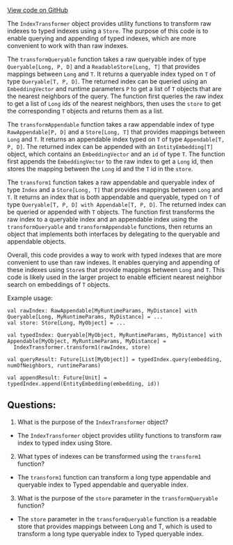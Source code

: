 [View code on GitHub](https://github.com/misbahsy/the-algorithm/ann/src/main/scala/com/twitter/ann/common/IndexTransformer.scala)

The `IndexTransformer` object provides utility functions to transform raw indexes to typed indexes using a `Store`. The purpose of this code is to enable querying and appending of typed indexes, which are more convenient to work with than raw indexes. 

The `transformQueryable` function takes a raw queryable index of type `Queryable[Long, P, D]` and a `ReadableStore[Long, T]` that provides mappings between `Long` and `T`. It returns a queryable index typed on `T` of type `Queryable[T, P, D]`. The returned index can be queried using an `EmbeddingVector` and runtime parameters `P` to get a list of `T` objects that are the nearest neighbors of the query. The function first queries the raw index to get a list of `Long` ids of the nearest neighbors, then uses the `store` to get the corresponding `T` objects and returns them as a list.

The `transformAppendable` function takes a raw appendable index of type `RawAppendable[P, D]` and a `Store[Long, T]` that provides mappings between `Long` and `T`. It returns an appendable index typed on `T` of type `Appendable[T, P, D]`. The returned index can be appended with an `EntityEmbedding[T]` object, which contains an `EmbeddingVector` and an `id` of type `T`. The function first appends the `EmbeddingVector` to the raw index to get a `Long` id, then stores the mapping between the `Long` id and the `T` id in the `store`.

The `transform1` function takes a raw appendable and queryable index of type `Index` and a `Store[Long, T]` that provides mappings between `Long` and `T`. It returns an index that is both appendable and queryable, typed on `T` of type `Queryable[T, P, D] with Appendable[T, P, D]`. The returned index can be queried or appended with `T` objects. The function first transforms the raw index to a queryable index and an appendable index using the `transformQueryable` and `transformAppendable` functions, then returns an object that implements both interfaces by delegating to the queryable and appendable objects. 

Overall, this code provides a way to work with typed indexes that are more convenient to use than raw indexes. It enables querying and appending of these indexes using `Store`s that provide mappings between `Long` and `T`. This code is likely used in the larger project to enable efficient nearest neighbor search on embeddings of `T` objects. 

Example usage:

```
val rawIndex: RawAppendable[MyRuntimeParams, MyDistance] with Queryable[Long, MyRuntimeParams, MyDistance] = ...
val store: Store[Long, MyObject] = ...

val typedIndex: Queryable[MyObject, MyRuntimeParams, MyDistance] with Appendable[MyObject, MyRuntimeParams, MyDistance] = 
  IndexTransformer.transform1(rawIndex, store)

val queryResult: Future[List[MyObject]] = typedIndex.query(embedding, numOfNeighbors, runtimeParams)

val appendResult: Future[Unit] = typedIndex.append(EntityEmbedding(embedding, id))
```
## Questions: 
 1. What is the purpose of the `IndexTransformer` object?
- The `IndexTransformer` object provides utility functions to transform raw index to typed index using Store.

2. What types of indexes can be transformed using the `transform1` function?
- The `transform1` function can transform a long type appendable and queryable index to Typed appendable and queryable index.

3. What is the purpose of the `store` parameter in the `transformQueryable` function?
- The `store` parameter in the `transformQueryable` function is a readable store that provides mappings between Long and T, which is used to transform a long type queryable index to Typed queryable index.